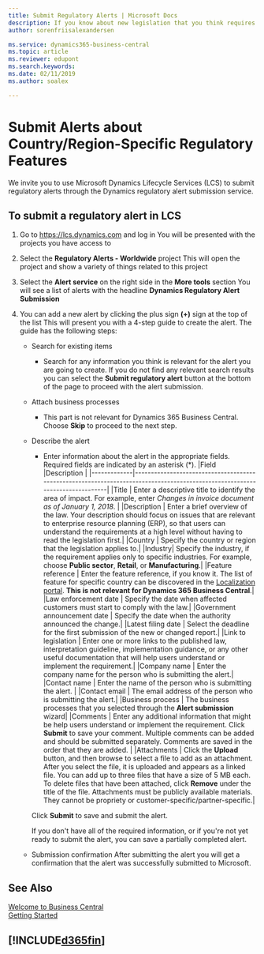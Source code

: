 ```yaml
---
title: Submit Regulatory Alerts | Microsoft Docs
description: If you know about new legislation that you think requires feature support in Business Central, you can follow this guide to submit a regulatory alert to the product team.
author: sorenfriisalexandersen

ms.service: dynamics365-business-central
ms.topic: article
ms.reviewer: edupont
ms.search.keywords:
ms.date: 02/11/2019
ms.author: soalex

---
```

# Submit Alerts about Country/Region-Specific Regulatory Features

We invite you to use Microsoft Dynamics Lifecycle Services (LCS) to submit regulatory alerts through the Dynamics regulatory alert submission service.  

## To submit a regulatory alert in LCS

1. Go to https://lcs.dynamics.com and log in
    You will be presented with the projects you have access to

2. Select the **Regulatory Alerts - Worldwide** project
    This will open the project and show a variety of things related to this project

3. Select the **Alert service** on the right side in the **More tools** section
    You will see a list of alerts with the headline **Dynamics Regulatory Alert Submission**

4. You can add a new alert by clicking the plus sign **(+)** sign at the top of the list
    This will present you with a 4-step guide to create the alert. The guide has the following steps:
    - Search for existing items
        - Search for any information you think is relevant for the alert you are going to create. If you do not find any relevant search results you can select the **Submit regulatory alert** button at the bottom of the page to proceed with the alert submission.
    - Attach business processes
        - This part is not relevant for Dynamics 365 Business Central. Choose **Skip** to proceed to the next step.
    - Describe the alert
        - Enter information about the alert in the appropriate fields. Required fields are indicated by an asterisk (\*).
            |Field        |Description                                                                                                                  |
            |-------------|-----------------------------------------------------------------------------------------------------------------------------|
            |Title  | Enter a descriptive title to identify the area of impact. For example, enter *Changes in invoice document as of January 1, 2018*. |
            |Description  | Enter a brief overview of the law. Your description should focus on issues that are relevant to enterprise resource planning (ERP), so that users can understand the requirements at a high level without having to read the legislation first.|
            |Country  | Specify the country or region that the legislation applies to.|
            |Industry| Specify the industry, if the requirement applies only to specific industries. For example, choose **Public sector**, **Retail**, or **Manufacturing**.|
            |Feature reference  | Enter the feature reference, if you know it. The list of feature for specific country can be discovered in the [Localization portal](https://mbs.microsoft.com/customersource/global/ax/support/support-news/GFMLocalizationPortalMC). **This is not relevant for Dynamics 365 Business Central**.|
            |Law enforcement date  | Specify the date when affected customers must start to comply with the law.|
            |Government announcement date  | Specify the date when the authority announced the change.|
            |Latest filing date  | Select the deadline for the first submission of the new or changed report.|
            |Link to legislation  | Enter one or more links to the published law, interpretation guideline, implementation guidance, or any other useful documentation that will help users understand or implement the requirement.|
            |Company name  | Enter the company name for the person who is submitting the alert.|
            |Contact name  | Enter the name of the person who is submitting the alert. |
            |Contact email  | The email address of the person who is submitting the alert.|
            |Business process  | The business processes that you selected through the **Alert submission** wizard|
            |Comments  | Enter any additional information that might be help users understand or implement the requirement. Click **Submit** to save your comment. Multiple comments can be added and should be submitted separately. Comments are saved in the order that they are added. |
            |Attachments  | Click the **Upload** button, and then browse to select a file to add as an attachment. After you select the file, it is uploaded and appears as a linked file. You can add up to three files that have a size of 5 MB each. To delete files that have been attached, click **Remove** under the title of the file. Attachments must be publicly available materials. They cannot be propriety or customer-specific/partner-specific.|

        Click **Submit** to save and submit the alert.

        If you don't have all of the required information, or if you're not yet ready to submit the alert, you can save a partially completed alert.

    - Submission confirmation
        After submitting the alert you will get a confirmation that the alert was successfully submitted to Microsoft.

## See Also

[Welcome to Business Central](index.md)  
[Getting Started](product-get-started.md)  

## [!INCLUDE[d365fin](includes/free_trial_md.md)]  
